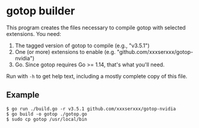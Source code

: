 # gotop builder

This program creates the files necessary to compile gotop with selected
extensions. You need:

1. The tagged version of gotop to compile (e.g., "v3.5.1")
2. One (or more) extensions to enable (e.g. "github.com/xxxserxxx/gotop-nvidia")
3. Go. Since gotop requires Go >= 1.14, that's what you'll need.

Run with `-h` to get help text, including a mostly complete copy of this 
file.

## Example

```
$ go run ./build.go -r v3.5.1 github.com/xxxserxxx/gotop-nvidia
$ go build -o gotop ./gotop.go
$ sudo cp gotop /usr/local/bin
```

